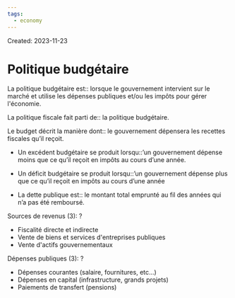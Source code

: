 ```yaml
---
tags:
  - economy
---
```

Created: 2023-11-23

# Politique budgétaire
La politique budgétaire est:: lorsque le gouvernement intervient sur le marché et utilise les dépenses publiques et/ou les impôts pour gérer l'économie.
<!--SR:!2024-01-24,23,170-->

La politique fiscale fait parti de:: la politique budgétaire.
<!--SR:!2024-01-27,28,190-->

Le budget décrit la manière dont:: le gouvernement dépensera les recettes fiscales qu’il reçoit.
<!--SR:!2024-01-29,31,210-->
- Un excédent budgétaire se produit lorsqu::’un gouvernement dépense moins que ce qu’il reçoit en impôts au cours d’une année.
<!--SR:!2024-01-29,38,230-->
- Un déficit budgétaire se produit lorsqu::’un gouvernement dépense plus que ce qu’il reçoit en impôts au cours d’une année
<!--SR:!2024-03-06,57,230-->
- La dette publique est:: le montant total emprunté au fil des années qui n’a pas été remboursé.
<!--SR:!2024-02-01,31,190-->

Sources de revenus (3):
?
- Fiscalité directe et indirecte
- Vente de biens et services d'entreprises publiques
- Vente d'actifs gouvernementaux
<!--SR:!2024-01-28,20,150-->

Dépenses publiques (3):
?
- Dépenses courantes (salaire, fournitures, etc...)
- Dépenses en capital (infrastructure, grands projets)
- Paiements de transfert (pensions)
<!--SR:!2024-02-07,22,190-->